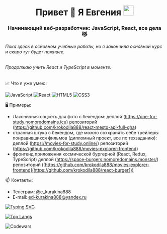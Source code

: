 <h1 align="center">Привет 👋 Я Евгения 
<img src="https://github.com/blackcater/blackcater/raw/main/images/Hi.gif" height="32"/></h1>
<h3 align="center">Начинающий веб-разработчик: JavaScript, React, все дела 😼</h3>

###### Пока здесь в основном учебные работы, но я закончила основной курс и скоро тут будет поживее.
###### Продолжаю учить React и TypeScript в моменте.

📈 Что я уже умею:

![JavaScript](https://img.shields.io/badge/javascript-%23323330.svg?style=for-the-badge&logo=javascript&logoColor=%23F7DF1E)
![React](https://img.shields.io/badge/react-%2320232a.svg?style=for-the-badge&logo=react&logoColor=%2361DAFB)
![HTML5](https://img.shields.io/badge/html5-%23E34F26.svg?style=for-the-badge&logo=html5&logoColor=white)
![CSS3](https://img.shields.io/badge/css3-%231572B6.svg?style=for-the-badge&logo=css3&logoColor=white)

🖥 Примеры:
- Лаконичная соцсеть для фото с бекендом:
  деплой (https://one-for-study.nomoredomains.icu)
  репозиторий (https://github.com/krokodila888/react-mesto-api-full-gha)
- странная штука с бекендом, где можно соххранять себе трейлеры понравившихся фильмов (дипломный проект, все по техзаданию):
  деплой (https://movies-for-study.online/)
  репозиторий (https://github.com/krokodila888/movies-explorer-frontend)
- фронтенд приложения космической бургерной (React, Redux, TypeScript)
  деплой (https://space-burgers.nomoredomains.monster/)
  репозиторий ([https://github.com/krokodila888/movies-explorer-frontend](https://github.com/krokodila888/react-burger1))

📫 Контакты:
- Телеграм: @e_kurakina888
- E-mail: ed-kurakina888@yandeх.ru


<a href="https://git.io/typing-svg"><img src="https://readme-typing-svg.herokuapp.com?font=Fira+Code&size=18&pause=1000&color=011B7B&width=756&height=60&lines=(no+time+to+customize+it+properly%2C+got+to+work+a+little+more)" alt="Typing SVG" /></a>

[![Top Langs](https://github-readme-stats.vercel.app/api/top-langs/?username=krokodila888&layout=compact)](https://github.com/anuraghazra/github-readme-stats)

![Codewars](https://github.r2v.ch/codewars?user=Klopsla&hide_clan=true)
